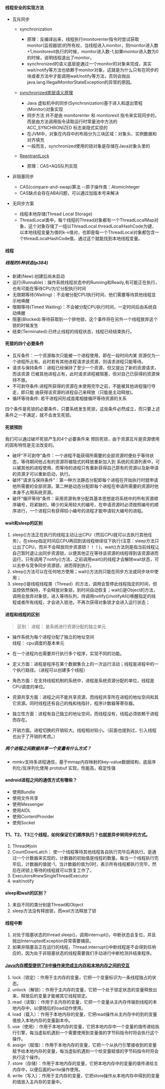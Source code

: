 #### 线程安全的实现方法

* 互斥同步
  * synchronization 
    * 原理：反编译出来，线程执行monitorenter指令时尝试获取monitor(监视器锁)的所有权，当线程进入monitor，则monitor进入数+1,monitorexit执行的时候，monitor进入数-1,如果mointor进入数为0的时候，说明线程退出了monitor。
    * synchronized的语义底层是通过一个monitor的对象来完成，其实wait/notify等方法也依赖于monitor对象，这就是为什么只有在同步的块或者方法中才能调用wait/notify等方法，否则会抛出java.lang.IllegalMonitorStateException的异常的原因。

  * [synchronized底层语义原理](https://blog.csdn.net/javazejian/article/details/72828483)
    * Java 虚拟机中的同步(Synchronization)基于进入和退出管程(Monitor)对象实现
    * 同步方法 并不是由 monitorenter 和 monitorexit 指令来实现同步的，而是由方法调用指令读取运行时常量池中方法的 ACC_SYNCHRONIZED 标志来隐式实现的
    * 在JVM中，对象在内存中的布局分为三块区域：对象头、实例数据和对齐填充
    * 一般而言，synchronized使用的锁对象是存储在Java对象头里的
  


  * [ReentrantLock](https://zhuanlan.zhihu.com/p/249147493)
    * 原理：CAS+AQS队列实现


* 非阻塞同步
  * CAS(compare-and-swap)算法 --原子操作类：AtomicInteger
  * CAS缺点会存在ABA问题，可以通过加版本号来解决
* 无同步方案
  * 线程本地存储(Thread Local Storage)
  * ThreadLocal类中，每个线程的Thread对象都有一个ThreadLocalMap对象，这个对象存储了一组以ThreadLocal.threadLocalHashCode为键，以本地线程变量为值的k-v值对，也即是每一个ThreadLocal对象都包含一个threadLocalHashCode值，通过这个就能找到本地线程变量。

#### 线程
##### 线程的5种状态(p384)
* 新建(New):创建后尚未启动
* 运行(Runnable)：操作系统线程状态中的Running和Ready,有可能正在执行，也有可能在等待CPU为它分配执行时间
* 无限期等待(Waiting)：不会被分配CPU执行时间，他们需要等待其他线程显示地唤醒
* 限期等待(Timed Waiting)：不会被分配CPU执行时间，一定时间后由系统自动唤醒
* 阻塞(Blocked):等待获取到一个排他锁，这个事件将在另外一个线程放弃这个锁的时候发生
* 结束(Terminated):已终止线程的线程状态，线程已经结束执行。



#### 死锁的四个必要条件
* 互斥条件：一个资源每次只能被一个进程使用，即在一段时间内某 资源仅为一个进程所占有。此时若有其他进程请求该资源，则请求进程只能等待。
* 请求与保持条件：进程已经保持了至少一个资源，但又提出了新的资源请求，而该资源 已被其他进程占有，此时请求进程被阻塞，但对自己已获得的资源保持不放。
* 不可剥夺条件:进程所获得的资源在未使用完毕之前，不能被其他进程强行夺走，即只能 由获得该资源的进程自己来释放（只能是主动释放)。
* 循环等待条件: 若干进程间形成首尾相接循环等待资源的关系

四个条件是死锁的必要条件，只要系统发生死锁，这些条件必然成立，而只要上述条件之一不满足，就不会发生死锁。

#### 死锁预防
我们可以通过破坏死锁产生的4个必要条件来 预防死锁，由于资源互斥是资源使用的固有特性是无法改变的。
* 破坏“不可剥夺”条件：一个进程不能获得所需要的全部资源时便处于等待状态，等待期间他占有的资源将被隐式的释放重新加入到 系统的资源列表中，可以被其他的进程使用，而等待的进程只有重新获得自己原有的资源以及新申请的资源才可以重新启动，执行。
* 破坏”请求与保持条件“：第一种方法静态分配即每个进程在开始执行时就申请他所需要的全部资源。第二种是动态分配即每个进程在申请所需要的资源时他本身不占用系统资源。
* 破坏“循环等待”条件：采用资源有序分配其基本思想是将系统中的所有资源顺序编号，将紧缺的，稀少的采用较大的编号，在申请资源时必须按照编号的顺序进行，一个进程只有获得较小编号的进程才能申请较大编号的进程。


#### wait和sleep的区别
1. sleep()方法正在执行的线程主动让出CPU（然后CPU就可以去执行其他任务），在sleep指定时间后CPU再回到该线程继续往下执行(注意：sleep方法只让出了CPU，而并不会释放同步资源锁！！！)，wait()方法则是指当前线程让自己暂时退让出同步资源锁，以便其他正在等待该资源的线程得到该资源进而运行，只有调用了notify()方法，之前调用wait()的线程才会解除wait状态，可以去参与竞争同步资源锁，进而得到执行。
2. sleep()方法可以在任何地方使用；wait()方法则只能在同步方法或同步块中使用；
3. sleep()是线程线程类（Thread）的方法，调用会暂停此线程指定的时间，但监控依然保持，不会释放对象锁，到时间自动恢复；wait()是Object的方法，调用会放弃对象锁，进入等待队列，待调用notify()/notifyAll()唤醒指定的线程或者所有线程，才会进入锁池，不再次获得对象锁才会进入运行状态；

#### 进程和线程的区别

> 区别：
进程： 是系统进行资源分配的独立单元
  * 操作系统为每个进程分配了独立的地址空间  
线程： cpu调度的基本单元
  * 在一个进程内也需要并行执行多个程序，实现不同的功能。

* 定义方面：进程是程序在某个数据集合上的一次运行活动；线程是进程中的一个执行路径。（进程可以创建多个线程）
* 角色方面：在支持线程机制的系统中，进程是系统资源分配的单位，线程是CPU调度的单位。
* 资源共享方面：进程之间不能共享资源，而线程共享所在进程的地址空间和其它资源。同时线程还有自己的栈和栈指针，程序计数器等寄存器。
* 独立性方面：进程有自己独立的地址空间，而线程没有，线程必须依赖于进程而存在。
* 开销方面。进程切换的开销较大。线程相对较小。（前面也提到过，引入线程也出于了开销的考虑。）


##### 两个进程之间数据共享一个变量有什么方式？
* mmkv支持多进程通信，基于mmap内存映射的key-value数据结构，底层序列化/反序列化使用 protobuf 实现，性能高，稳定性强


#### android进程之间的通信方式有哪些？
* 使用Bundle
* 使用文件共享
* 使用Messenger
* 使用AIDL
* 使用ContentProvider
* 使用Socket

#### T1、T2、T3三个线程，如何保证它们顺序执行？也就是异步转同步的方式。
1. Thread#join
2. CountDownLatch： 使一个线程等待其他线程各自执行完毕后再执行。是通过一个计数器来实现的，计数器的初始值是线程的数量。每当一个线程执行完毕后，计数器的值就-1，当计数器的值为0时，表示所有线程都执行完毕，然后在闭锁上等待的线程就可以恢复工作了。
3. Executors#newSingleThreadExecutor
4. wait/notify

#### sleep和wait的区别？
1. 来自不同的类分别是Thread和Object
2. sleep方法没有释放锁，而wait方法释放了锁

#### 线程中断
1. 对处于阻塞状态的thread.sleep()，调用interrupt()，中断状态会复位，并且抛出InterruptedException异常需要捕获。
2. 如果非阻塞且正在运行的线程，Thread.interrupt()中断线程是不会得到任响应的，因为处于非阻塞状态的线程需要我们手动进行中断检测并结束程序。


#### [Java内存模型提供了8中操作来完成主内存和本地内存之间的交互](https://zhuanlan.zhihu.com/p/77085695)
1. lock（锁定）：作用于主内存的变量，它把一个变量标识为一条线程独占的状态。
2. unlock（解锁）：作用于主内存的变量，它把一个处于锁定状态的变量释放出来，释放后的变量才能被其它线程锁定。
3. read（读取）：作用于主内存的变量，它把一个变量从主内存传输到线程的本地内存中，以便随后的load动作使用。
4. load（载入）：作用于本地内存的变量，它把read操作从主内存中的到的变量值放入本地内存的变量副本中。
5. use（使用）：作用于本地内存的变量，它把本地内存中一个变量的值传递给执行引擎，每当虚拟机遇到一个需要使用到变量值的字节码指令时将会执行这个操作。
6. assign（赋值）：作用于本地内存的变量，它把一个从执行引擎接收到的变量赋予给本地内存的变量，每当虚拟机遇到一个给变量赋值的字节码指令时将会执行这个操作。
7. store（存储）：作用于本地内存的变量，它把本地内存中的变量的值传递给主内存中，以便后面的write操作使用。
8. write（写入）：作用于主内存的变量，它把store操作从本地内存中得到的变量的值放入主内存的变量中。
